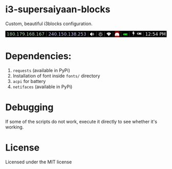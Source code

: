 # i3-supersaiyaan-blocks
Custom, beautiful i3blocks configuration.

![Screenshot](screenshot.png)

# Dependencies:
1. `requests` (available in PyPi)
2. Installation of font inside `fonts/` directory
3. `acpi` for battery
4. `netifaces` (available in PyPi)


# Debugging
If some of the scripts do not work, execute it directly to see whether it's working.


# License
Licensed under the MIT license
